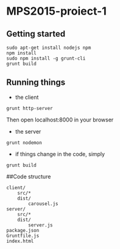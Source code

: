 # MPS2015-proiect-1

## Getting started
```
sudo apt-get install nodejs npm
npm install
sudo npm install -g grunt-cli
grunt build
```

## Running things
- the client

```
grunt http-server
```

Then open localhost:8000 in your browser

- the server

```
grunt nodemon
```

- if things change in the code, simply

```
grunt build
```

##Code structure
<!-- language:console -->

    client/
        src/*
        dist/
            carousel.js
    server/
        src/*
        dist/
            server.js
    package.json
    Gruntfile.js
    index.html
